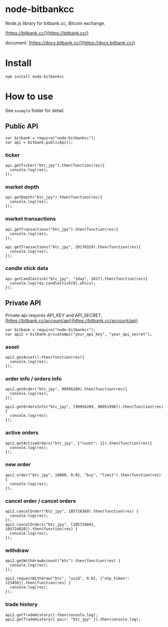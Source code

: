 # node-bitbankcc
Node.js library for bitbank.cc, Bitcoin exchange.

[https://bitbank.cc/](https://bitbank.cc/)

document: [https://docs.bitbank.cc/](https://docs.bitbank.cc/)

# Install
`npm install node-bitbankcc`

# How to use
See `example` folder for detail.

## Public API
```
var bitbank = require("node-bitbankcc");
var api = bitbank.publicApi();

```

### ticker
```
api.getTicker("btc_jpy").then(function(res){
  console.log(res);
});
```

### market depth
```
api.getDepth("btc_jpy").then(function(res){
  console.log(res);
});
```

### market transactions
```
api.getTransactions("btc_jpy").then(function(res){
  console.log(res);
});

api.getTransactions("btc_jpy", 20170329).then(function(res){
  console.log(res);
});
```

### candle stick data
```
api.getCandlestick("btc_jpy", "1day", 2017).then(function(res){
  console.log(res.candlestick[0].ohlcv);
});
```

## Private API
Private api requires API_KEY and API_SECRET.
[https://bitbank.cc/account/api](https://bitbank.cc/account/api)

```
var bitbank = require("node-bitbankcc");
var api2 = bitbank.privateApi("your_api_key", "your_api_secret");
```

### asset
```
api2.getAsset().then(function(res){
  console.log(res);
});
```

### order info / orders info
```
api2.getOrder("btc_jpy", 90956209).then(function(res){
  console.log(res);
});

api2.getOrdersInfo("btc_jpy", [90956209, 90951996]).then(function(res) {
  console.log(res);
});
```

### active orders
```
api2.getActiveOrders("btc_jpy", {"count": 1}).then(function(res){
  console.log(res);
});
```

### new order
```
api2.order("btc_jpy", 10800, 0.01, "buy", "limit").then(function(res) {
  console.log(res);
});
```

### cancel order / cancel orders
```
api2.cancelOrder("btc_jpy", 105718369).then(function(res) {
  console.log(res);
});
api2.cancelOrders("btc_jpy", [105724841, 105724810]).then(function(res) {
  console.log(res);
});
```

### withdraw
```
api2.getWithdrawAccount("btc").then(function(res) {
  console.log(res);
});

api2.requestWithdraw("btc", "uuid", 0.01, {"otp_token": 123456}).then(function(res) {
  console.log(res);
});
```


### trade history
```
api2.getTradeHistory().then(console.log);
api2.getTradeHistory({ pair: "btc_jpy" }).then(console.log);
```
